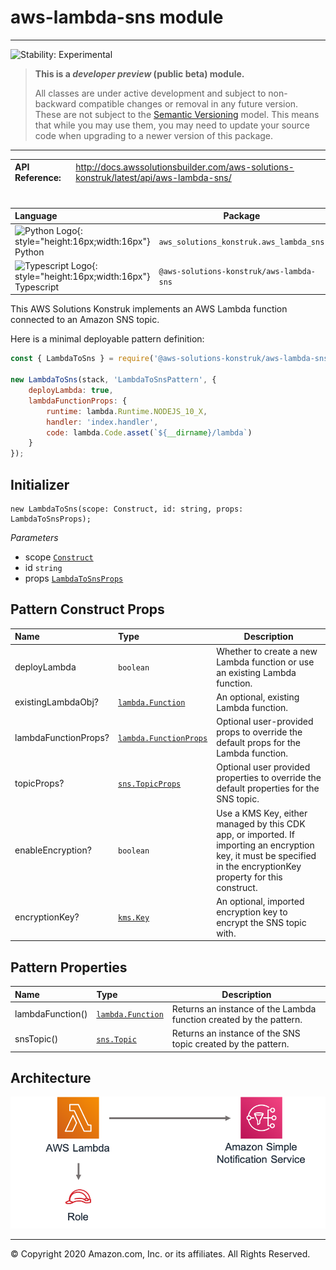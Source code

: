 # aws-lambda-sns module
<!--BEGIN STABILITY BANNER-->

---

![Stability: Experimental](https://img.shields.io/badge/stability-Experimental-important.svg?style=for-the-badge)

> **This is a _developer preview_ (public beta) module.**
>
> All classes are under active development and subject to non-backward compatible changes or removal in any
> future version. These are not subject to the [Semantic Versioning](https://semver.org/) model.
> This means that while you may use them, you may need to update your source code when upgrading to a newer version of this package.

---
<!--END STABILITY BANNER-->

| **API Reference**:| <span style="font-weight: normal">http://docs.awssolutionsbuilder.com/aws-solutions-konstruk/latest/api/aws-lambda-sns/</span>|
|:-------------|:-------------|
<div style="height:8px"></div>

| **Language**     | **Package**        |
|:-------------|-----------------|
|![Python Logo](https://docs.aws.amazon.com/cdk/api/latest/img/python32.png){: style="height:16px;width:16px"} Python|`aws_solutions_konstruk.aws_lambda_sns`|
|![Typescript Logo](https://docs.aws.amazon.com/cdk/api/latest/img/typescript32.png){: style="height:16px;width:16px"} Typescript|`@aws-solutions-konstruk/aws-lambda-sns`|

This AWS Solutions Konstruk implements an AWS Lambda function connected to an Amazon SNS topic.

Here is a minimal deployable pattern definition:

``` javascript
const { LambdaToSns } = require('@aws-solutions-konstruk/aws-lambda-sns');

new LambdaToSns(stack, 'LambdaToSnsPattern', {
    deployLambda: true,
    lambdaFunctionProps: {
        runtime: lambda.Runtime.NODEJS_10_X,
        handler: 'index.handler',
        code: lambda.Code.asset(`${__dirname}/lambda`)
    }
});

```

## Initializer

``` text
new LambdaToSns(scope: Construct, id: string, props: LambdaToSnsProps);
```

_Parameters_

* scope [`Construct`](https://docs.aws.amazon.com/cdk/api/latest/docs/@aws-cdk_core.Construct.html)
* id `string`
* props [`LambdaToSnsProps`](#pattern-construct-props)

## Pattern Construct Props

| **Name**     | **Type**        | **Description** |
|:-------------|:----------------|-----------------|
|deployLambda|`boolean`|Whether to create a new Lambda function or use an existing Lambda function.|
|existingLambdaObj?|[`lambda.Function`](https://docs.aws.amazon.com/cdk/api/latest/docs/@aws-cdk_aws-lambda.Function.html)|An optional, existing Lambda function.|
|lambdaFunctionProps?|[`lambda.FunctionProps`](https://docs.aws.amazon.com/cdk/api/latest/docs/@aws-cdk_aws-lambda.FunctionProps.html)|Optional user-provided props to override the default props for the Lambda function.|
|topicProps?|[`sns.TopicProps`](https://docs.aws.amazon.com/cdk/api/latest/docs/@aws-cdk_aws-sns.TopicProps.html)|Optional user provided properties to override the default properties for the SNS topic.|
|enableEncryption?|`boolean`|Use a KMS Key, either managed by this CDK app, or imported. If importing an encryption key, it must be specified in the encryptionKey property for this construct.|
|encryptionKey?|[`kms.Key`](https://docs.aws.amazon.com/cdk/api/latest/docs/@aws-cdk_aws-kms.Key.html)|An optional, imported encryption key to encrypt the SNS topic with.|

## Pattern Properties

| **Name**     | **Type**        | **Description** |
|:-------------|:----------------|-----------------|
|lambdaFunction()|[`lambda.Function`](https://docs.aws.amazon.com/cdk/api/latest/docs/@aws-cdk_aws-lambda.Function.html)|Returns an instance of the Lambda function created by the pattern.|
|snsTopic()|[`sns.Topic`](https://docs.aws.amazon.com/cdk/api/latest/docs/@aws-cdk_aws-sns.Topic.html)|Returns an instance of the SNS topic created by the pattern.|

## Architecture
![Architecture Diagram](architecture.png)

***
&copy; Copyright 2020 Amazon.com, Inc. or its affiliates. All Rights Reserved.
